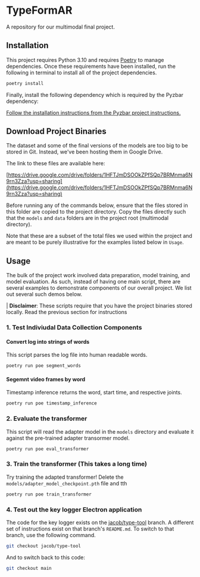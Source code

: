 # TypeFormAR

A repository for our multimodal final project.

## Installation

This project requires Python 3.10 and requires [Poetry](https://python-poetry.org/) to manage dependencies. Once these requirements have been installed, run the following in terminal to install all of the project dependencies.

```bash
poetry install
```

Finally, install the following dependency which is required by the Pyzbar dependency:

[Follow the installation instructions from the Pyzbar project instructions.](https://github.com/NaturalHistoryMuseum/pyzbar/?tab=readme-ov-file#installation)

## Download Project Binaries

The dataset and some of the final versions of the models are too big to be stored in Git. Instead, we've been hosting them in Google Drive.

The link to these files are available here:

[https://drive.google.com/drive/folders/1HFTJmDSOOkZPfSQp7BRMnma6N9rn3Zza?usp=sharing](https://drive.google.com/drive/folders/1HFTJmDSOOkZPfSQp7BRMnma6N9rn3Zza?usp=sharing)

Before running any of the commands below, ensure that the files stored in this folder are copied to the project directory. Copy the files directly such that the `models` and `data` folders are in the project root (multimodal directory).

Note that these are a subset of the total files we used within the project and are meant to be purely illustrative for the examples listed below in `Usage`.

## Usage

The bulk of the project work involved data preparation, model training, and model evaluation. As such, instead of having one main script, there are several examples to demonstrate components of our overall project. We list out several such demos below.

| **Disclaimer**: These scripts require that you have the project binaries stored locally. Read the previous section for instructions

### 1. Test Indiviudal Data Collection Components

#### Convert log into strings of words

This script parses the log file into human readable words.

```bash
poetry run poe segment_words
```

#### Segemnt video frames by word

Timestamp inference returns the word, start time, and respective joints.

```bash
poetry run poe timestamp_inference
```

### 2. Evaluate the transformer

This script will read the adapter model in the `models` directory and evaluate it against the pre-trained adapter transormer model.

```bash
poetry run poe eval_transformer
```

### 3. Train the transformer (This takes a long time)

Try training the adapted transformer! Delete the `models/adapter_model_checkpoint.pth` file and tth

```bash
poetry run poe train_transformer
```

### 4. Test out the key logger Electron application

The code for the key logger exists on the [jacob/type-tool](https://github.com/escharf320/multimodal/tree/jacob/type-tool) branch. A different set of instructions exist on that branch's `README.md`. To switch to that branch, use the following command.

```bash
git checkout jacob/type-tool
```

And to switch back to this code:

```bash
git checkout main
```

